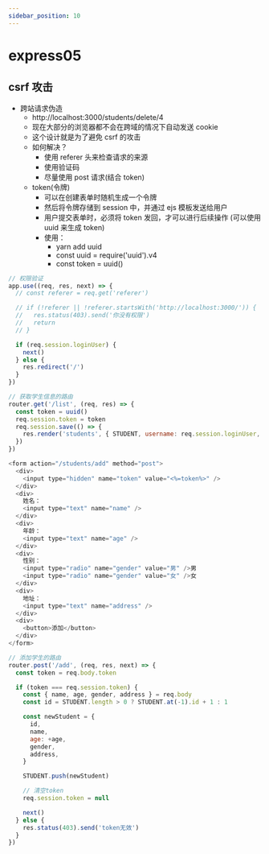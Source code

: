 ```yaml
---
sidebar_position: 10
---
```


# express05

## csrf 攻击

- 跨站请求伪造
  - http://localhost:3000/students/delete/4
  - 现在大部分的浏览器都不会在跨域的情况下自动发送 cookie
  - 这个设计就是为了避免 csrf 的攻击
  - 如何解决？
    - 使用 referer 头来检查请求的来源
    - 使用验证码
    - 尽量使用 post 请求(结合 token)
  - token(令牌)
    - 可以在创建表单时随机生成一个令牌
    - 然后将令牌存储到 session 中，并通过 ejs 模板发送给用户
    - 用户提交表单时，必须将 token 发回，才可以进行后续操作 (可以使用 uuid 来生成 token)
    - 使用：
      - yarn add uuid
      - const uuid = require('uuid').v4
      - const token = uuid()

```js
// 权限验证
app.use((req, res, next) => {
  // const referer = req.get('referer')

  // if (!referer || !referer.startsWith('http://localhost:3000/')) {
  //   res.status(403).send('你没有权限')
  //   return
  // }

  if (req.session.loginUser) {
    next()
  } else {
    res.redirect('/')
  }
})
```

```js
// 获取学生信息的路由
router.get('/list', (req, res) => {
  const token = uuid()
  req.session.token = token
  req.session.save(() => {
    res.render('students', { STUDENT, username: req.session.loginUser, token })
  })
})
```

```js
<form action="/students/add" method="post">
  <div>
    <input type="hidden" name="token" value="<%=token%>" />
  </div>
  <div>
    姓名：
    <input type="text" name="name" />
  </div>
  <div>
    年龄：
    <input type="text" name="age" />
  </div>
  <div>
    性别：
    <input type="radio" name="gender" value="男" />男
    <input type="radio" name="gender" value="女" />女
  </div>
  <div>
    地址：
    <input type="text" name="address" />
  </div>
  <div>
    <button>添加</button>
  </div>
</form>
```

```js
// 添加学生的路由
router.post('/add', (req, res, next) => {
  const token = req.body.token

  if (token === req.session.token) {
    const { name, age, gender, address } = req.body
    const id = STUDENT.length > 0 ? STUDENT.at(-1).id + 1 : 1

    const newStudent = {
      id,
      name,
      age: +age,
      gender,
      address,
    }

    STUDENT.push(newStudent)

    // 清空token
    req.session.token = null

    next()
  } else {
    res.status(403).send('token无效')
  }
})
```

